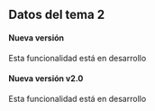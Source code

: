 ## Datos del tema 2

#### Nueva versión

Esta funcionalidad está en desarrollo

#### Nueva versión v2.0

Esta funcionalidad está en desarrollo